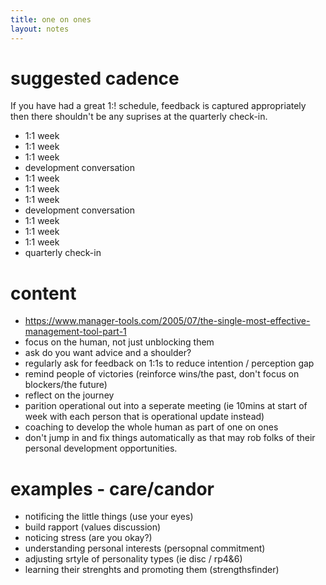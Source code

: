 ```yaml
---
title: one on ones
layout: notes
---
```


# suggested cadence
If you have had a great 1:! schedule, feedback is captured appropriately then there shouldn't be any suprises at the quarterly check-in.

- 1:1 week
- 1:1 week
- 1:1 week
- development conversation
- 1:1 week
- 1:1 week
- 1:1 week
- development conversation
- 1:1 week
- 1:1 week
- 1:1 week
- quarterly check-in

# content
- https://www.manager-tools.com/2005/07/the-single-most-effective-management-tool-part-1
- focus on the human, not just unblocking them
- ask do you want advice and a shoulder?
- regularly ask for feedback on 1:1s to reduce intention / perception gap
- remind people of victories (reinforce wins/the past, don't focus on blockers/the future)
- reflect on the journey
- parition operational out into a seperate meeting (ie 10mins at start of week with each person that is operational update instead)
- coaching to develop the whole human as part of one on ones
- don't jump in and fix things automatically as that may rob folks of their personal development opportunities.

# examples - care/candor
- notificing the little things (use your eyes)
- build rapport (values discussion)
- noticing stress (are you okay?)
- understanding personal interests (persopnal commitment)
- adjusting srtyle of personality types (ie disc / rp4&6)
- learning their strenghts and promoting them (strengthsfinder)
